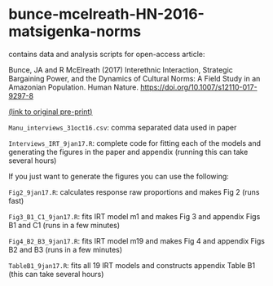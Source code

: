 # bunce-mcelreath-HN-2016-matsigenka-norms
contains data and analysis scripts for open-access article:

Bunce, JA and R McElreath (2017) Interethnic Interaction, Strategic Bargaining Power, and the Dynamics of Cultural Norms: A Field Study in an Amazonian Population. Human Nature. https://doi.org/10.1007/s12110-017-9297-8

[(link to original pre-print)](https://osf.io/preprints/socarxiv/62kd9)


``Manu_interviews_31oct16.csv``: comma separated data used in paper

``Interviews_IRT_9jan17.R``: complete code for fitting each of the models and generating the figures in the paper and appendix (running this can take several hours)


If you just want to generate the figures you can use the following:

``Fig2_9jan17.R``: calculates response raw proportions and makes Fig 2 (runs fast)

``Fig3_B1_C1_9jan17.R``: fits IRT model m1 and makes Fig 3 and appendix Figs B1 and C1 (runs in a few minutes)

``Fig4_B2_B3_9jan17.R``: fits IRT model m19 and makes Fig 4 and appendix Figs B2 and B3 (runs in a few minutes)

``TableB1_9jan17.R``: fits all 19 IRT models and constructs appendix Table B1 (this can take several hours)
